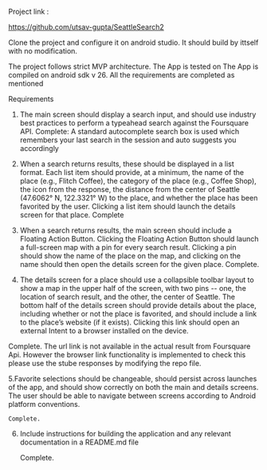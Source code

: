 Project link :

https://github.com/utsav-gupta/SeattleSearch2

Clone the project and configure it on android studio. It should build by ittself with no modification.

The project follows strict MVP architecture.
The App is tested on
The App is compiled on android sdk v 26.
All the requirements are completed as mentioned

Requirements
1. The main screen should display a search input, and should use industry best practices to perform a typeahead search against the Foursquare API.
	Complete: A standard autocomplete search box is used which remembers your last search in the session and auto suggests you accordingly

2. When a search returns results, these should be displayed in a list format. Each list item should provide, at a minimum, the name of the place (e.g., Flitch Coffee), the category of the place (e.g., Coffee Shop), the icon from the response, the distance from the center of Seattle (47.6062° N, 122.3321° W) to the place, and whether the place has been favorited by the user. Clicking a list item should launch the details screen for that place.
	Complete

3. When a search returns results, the main screen should include a Floating Action Button. Clicking the Floating Action Button should launch a full-screen map with a pin for every search result. Clicking a pin should show the name of the place on the map, and clicking on the name should then open the details screen for the given place.
	Complete.

4. The details screen for a place should use a collapsible toolbar layout to show a map in the upper half of the screen, with two pins -- one, the location of search result, and the other, the center of Seattle. The bottom half of the details screen should provide details about the place, including whether or not the place is favorited, and should include a link to the place’s website (if it exists). Clicking this link should open an external Intent to a browser installed on the device.

Complete. The url link is not available in the actual result from Foursquare Api. However the browser link functionality is implemented to check this please use the stube responses by modifying the repo file.


5.Favorite selections should be changeable, should persist across launches of the app, and should show correctly on both the main and details screens.
The user should be able to navigate between screens according to Android platform conventions.

	Complete.



6. Include instructions for building the application and any relevant documentation in a README.md file

    Complete.